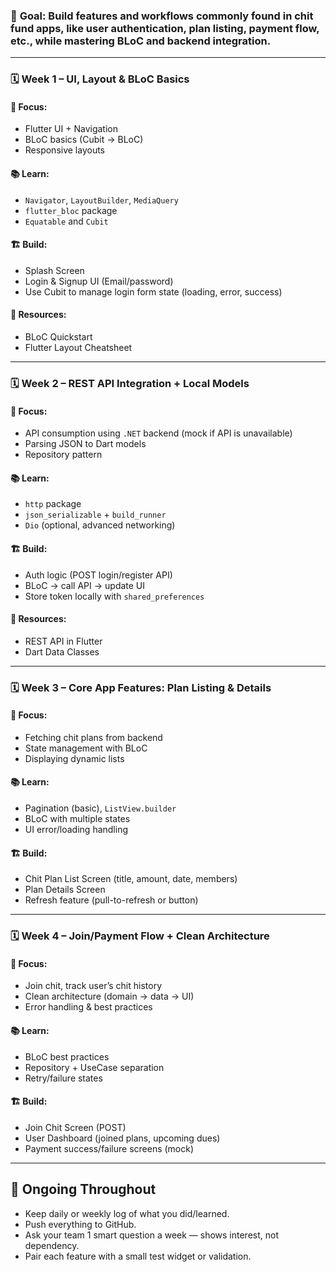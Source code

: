 
### 🔹 **Goal:** Build features and workflows commonly found in chit fund apps, like user authentication, plan listing, payment flow, etc., while mastering BLoC and backend integration.

------

### 🗓️ **Week 1 – UI, Layout & BLoC Basics**

#### 🔧 Focus:

- Flutter UI + Navigation
- BLoC basics (Cubit → BLoC)
- Responsive layouts

#### 📚 Learn:

- `Navigator`, `LayoutBuilder`, `MediaQuery`
- `flutter_bloc` package
- `Equatable` and `Cubit`

#### 🏗️ Build:

- Splash Screen
- Login & Signup UI (Email/password)
- Use Cubit to manage login form state (loading, error, success)

#### 📘 Resources:

- BLoC Quickstart
- Flutter Layout Cheatsheet

------

### 🗓️ **Week 2 – REST API Integration + Local Models**

#### 🔧 Focus:

- API consumption using `.NET` backend (mock if API is unavailable)
- Parsing JSON to Dart models
- Repository pattern

#### 📚 Learn:

- `http` package
- `json_serializable` + `build_runner`
- `Dio` (optional, advanced networking)

#### 🏗️ Build:

- Auth logic (POST login/register API)
- BLoC → call API → update UI
- Store token locally with `shared_preferences`

#### 📘 Resources:

- REST API in Flutter
- Dart Data Classes

------

### 🗓️ **Week 3 – Core App Features: Plan Listing & Details**

#### 🔧 Focus:

- Fetching chit plans from backend
- State management with BLoC
- Displaying dynamic lists

#### 📚 Learn:

- Pagination (basic), `ListView.builder`
- BLoC with multiple states
- UI error/loading handling

#### 🏗️ Build:

- Chit Plan List Screen (title, amount, date, members)
- Plan Details Screen
- Refresh feature (pull-to-refresh or button)

------

### 🗓️ **Week 4 – Join/Payment Flow + Clean Architecture**

#### 🔧 Focus:

- Join chit, track user’s chit history
- Clean architecture (domain → data → UI)
- Error handling & best practices

#### 📚 Learn:

- BLoC best practices
- Repository + UseCase separation
- Retry/failure states

#### 🏗️ Build:

- Join Chit Screen (POST)
- User Dashboard (joined plans, upcoming dues)
- Payment success/failure screens (mock)

------

## 🔁 Ongoing Throughout

- Keep daily or weekly log of what you did/learned.
- Push everything to GitHub.
- Ask your team 1 smart question a week — shows interest, not dependency.
- Pair each feature with a small test widget or validation.